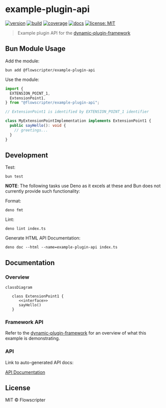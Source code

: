 # example-plugin-api

[![version](https://img.shields.io/github/v/release/flowscripter/example-plugin-api?sort=semver)](https://github.com/flowscripter/example-plugin-api/releases)
[![build](https://img.shields.io/github/actions/workflow/status/flowscripter/example-plugin-api/release-bun-library.yml)](https://github.com/flowscripter/example-plugin-api/actions/workflows/release-bun-library.yml)
[![coverage](https://codecov.io/gh/flowscripter/example-plugin-api/branch/main/graph/badge.svg?token=EMFT2938ZF)](https://codecov.io/gh/flowscripter/example-plugin-api)
[![docs](https://img.shields.io/badge/docs-API-blue)](https://flowscripter.github.io/example-plugin-api/index.html)
[![license: MIT](https://img.shields.io/github/license/flowscripter/example-plugin-api)](https://github.com/flowscripter/example-plugin-api/blob/main/LICENSE)

> Example plugin API for the
> [dynamic-plugin-framework](https://github.com/flowscripter/dynamic-plugin-framework)

## Bun Module Usage

Add the module:

`bun add @flowscripter/example-plugin-api`

Use the module:

```typescript
import {
  EXTENSION_POINT_1,
  ExtensionPoint1,
} from "@flowscripter/example-plugin-api";

// ExtensionPoint1 is identified by EXTENSION_POINT_1 identifier

class MyExtensionPointImplementation implements ExtensionPoint1 {
  public sayHello(): void {
    // greetings...
  }
}
```

## Development

Test:

`bun test`

**NOTE**: The following tasks use Deno as it excels at these and Bun does not
currently provide such functionality:

Format:

`deno fmt`

Lint:

`deno lint index.ts`

Generate HTML API Documentation:

`deno doc --html --name=example-plugin-api index.ts`

## Documentation

### Overview

```mermaid
classDiagram
    
   class ExtensionPoint1 {
      <<interface>>
      sayHello()
   }
```

### Framework API

Refer to the
[dynamic-plugin-framework](https://github.com/flowscripter/dynamic-plugin-framework)
for an overview of what this example is demonstrating.

### API

Link to auto-generated API docs:

[API Documentation](https://flowscripter.github.io/example-plugin-api/index.html)

## License

MIT © Flowscripter
